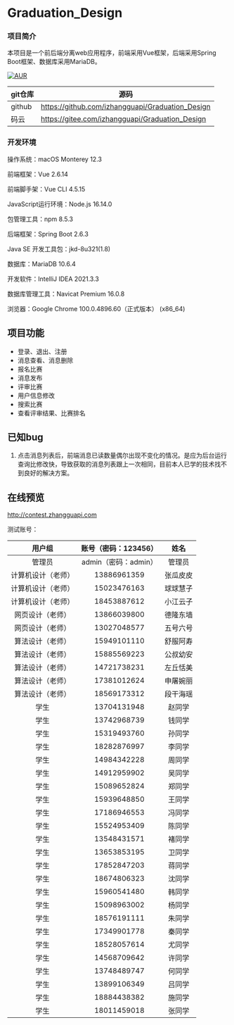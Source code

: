 # Graduation_Design

### 项目简介

本项目是一个前后端分离web应用程序，前端采用Vue框架，后端采用Spring Boot框架、数据库采用MariaDB。

[![AUR](https://img.shields.io/badge/license-GPL-blue.svg)](https://github.com/zhangguapipi/Graduation_Design/blob/main/LICENSE)

|  git仓库 |  源码  |
|---|---|
|  github |  https://github.com/izhangguapi/Graduation_Design  |
|  码云  | https://gitee.com/izhangguapi/Graduation_Design |

### 开发环境
操作系统：macOS Monterey 12.3

前端框架：Vue 2.6.14

前端脚手架：Vue CLI 4.5.15

JavaScript运行环境：Node.js 16.14.0

包管理工具：npm 8.5.3

后端框架：Spring Boot 2.6.3

Java SE 开发工具包：jkd-8u321(1.8)

数据库：MariaDB 10.6.4

开发软件：IntelliJ IDEA 2021.3.3

数据库管理工具：Navicat Premium 16.0.8

浏览器：Google Chrome 100.0.4896.60（正式版本） (x86_64)



## 项目功能

* 登录、退出、注册
* 消息查看、消息删除
* 报名比赛
* 消息发布
* 评审比赛
* 用户信息修改
* 搜索比赛
* 查看评审结果、比赛排名



## 已知bug

1. 点击消息列表后，前端消息已读数量偶尔出现不变化的情况。是应为后台运行查询比修改快，导致获取的消息列表跟上一次相同，目前本人已学的技术找不到良好的解决方案。



## 在线预览

http://contest.zhangguapi.com

测试账号：

|       用户组       | 账号（密码：123456） |   姓名   |
| :----------------: | :------------------: | :------: |
|       管理员       | admin（密码：admin） |  管理员  |
| 计算机设计（老师） |     13886961359      | 张瓜皮皮 |
| 计算机设计（老师） |     15023476163      | 球球慧子 |
| 计算机设计（老师） |     18453887612      | 小江云子 |
|  网页设计（老师）  |     13866039800      | 德隆东墙 |
|  网页设计（老师）  |     13027048577      | 五号六号 |
|  算法设计（老师）  |     15949101110      | 舒服阿寿 |
|  算法设计（老师）  |     15885569223      | 公叔幼安 |
|  算法设计（老师）  |     14721738231      | 左丘恬美 |
|  算法设计（老师）  |     17381012624      | 申屠婉丽 |
|  算法设计（老师）  |     18569173312      | 段干海瑶 |
|        学生        |     13704131948      |  赵同学  |
|        学生        |     13742968739      |  钱同学  |
|        学生        |     15319493760      |  孙同学  |
|        学生        |     18282876997      |  李同学  |
|        学生        |     14984342228      |  周同学  |
|        学生        |     14912959902      |  吴同学  |
|        学生        |     15089652824      |  郑同学  |
|        学生        |     15939648850      |  王同学  |
|        学生        |     17186946553      |  冯同学  |
|        学生        |     15524953409      |  陈同学  |
|        学生        |     13548431571      |  褚同学  |
|        学生        |     13653853195      |  卫同学  |
|        学生        |     17852847203      |  蒋同学  |
|        学生        |     18674806323      |  沈同学  |
|        学生        |     15960541480      |  韩同学  |
|        学生        |     15098963002      |  杨同学  |
|        学生        |     18576191111      |  朱同学  |
|        学生        |     17349901778      |  秦同学  |
|        学生        |     18528057614      |  尤同学  |
|        学生        |     14568709642      |  许同学  |
|        学生        |     13748489747      |  何同学  |
|        学生        |     13899106349      |  吕同学  |
|        学生        |     18884438382      |  施同学  |
|        学生        |     18011459018      |  张同学  |